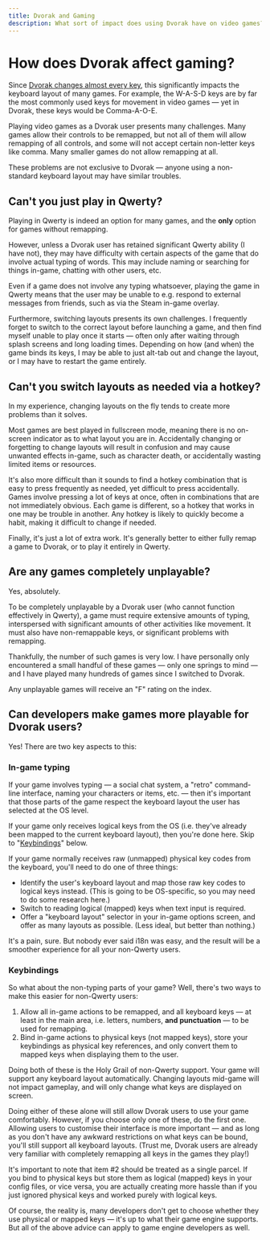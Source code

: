 ```yaml
---
title: Dvorak and Gaming
description: What sort of impact does using Dvorak have on video games?
---
```


# How does Dvorak affect gaming?

Since [Dvorak changes almost every key](dvorak.html#how-different-is-dvorak), this significantly impacts the keyboard layout of many games.  For example, the W-A-S-D keys are by far the most commonly used keys for movement in video games — yet in Dvorak, these keys would be Comma-A-O-E.

Playing video games as a Dvorak user presents many challenges.  Many games allow their controls to be remapped, but not all of them will allow remapping of all controls, and some will not accept certain non-letter keys like comma.  Many smaller games do not allow remapping at all.

These problems are not exclusive to Dvorak — anyone using a non-standard keyboard layout may have similar troubles.

## Can't you just play in Qwerty?

Playing in Qwerty is indeed an option for many games, and the **only** option for games without remapping.

However, unless a Dvorak user has retained significant Qwerty ability (I have not), they may have difficulty with certain aspects of the game that do involve actual typing of words.  This may include naming or searching for things in-game, chatting with other users, etc.

Even if a game does not involve any typing whatsoever, playing the game in Qwerty means that the user may be unable to e.g. respond to external messages from friends, such as via the Steam in-game overlay.

Furthermore, switching layouts presents its own challenges.  I frequently forget to switch to the correct layout before launching a game, and then find myself unable to play once it starts — often only after waiting through splash screens and long loading times.  Depending on how (and when) the game binds its keys, I may be able to just alt-tab out and change the layout, or I may have to restart the game entirely.

## Can't you switch layouts as needed via a hotkey?

In my experience, changing layouts on the fly tends to create more problems than it solves.

Most games are best played in fullscreen mode, meaning there is no on-screen indicator as to what layout you are in.  Accidentally changing or forgetting to change layouts will result in confusion and may cause unwanted effects in-game, such as character death, or accidentally wasting limited items or resources.

It's also more difficult than it sounds to find a hotkey combination that is easy to press frequently as needed, yet difficult to press accidentally.  Games involve pressing a lot of keys at once, often in combinations that are not immediately obvious.  Each game is different, so a hotkey that works in one may be trouble in another.  Any hotkey is likely to quickly become a habit, making it difficult to change if needed.

Finally, it's just a lot of extra work.  It's generally better to either fully remap a game to Dvorak, or to play it entirely in Qwerty.

## Are any games completely unplayable?

Yes, absolutely.

To be completely unplayable by a Dvorak user (who cannot function effectively in Qwerty), a game must require extensive amounts of typing, interspersed with significant amounts of other activities like movement.  It must also have non-remappable keys, or significant problems with remapping.

Thankfully, the number of such games is very low.  I have personally only encountered a small handful of these games — only one springs to mind — and I have played many hundreds of games since I switched to Dvorak.

Any unplayable games will receive an "F" rating on the index.

## Can developers make games more playable for Dvorak users?

Yes!  There are two key aspects to this:

### In-game typing

If your game involves typing — a social chat system, a "retro" command-line interface, naming your characters or items, etc. — then it's important that those parts of the game respect the keyboard layout the user has selected at the OS level.

If your game only receives logical keys from the OS (i.e. they've already been mapped to the current keyboard layout), then you're done here.  Skip to "[Keybindings](#keybindings)" below.

If your game normally receives raw (unmapped) physical key codes from the keyboard, you'll need to do one of three things:

* Identify the user's keyboard layout and map those raw key codes to logical keys instead.  (This is going to be OS-specific, so you may need to do some research here.)
* Switch to reading logical (mapped) keys when text input is required.
* Offer a "keyboard layout" selector in your in-game options screen, and offer as many layouts as possible.  (Less ideal, but better than nothing.)

It's a pain, sure.  But nobody ever said i18n was easy, and the result will be a smoother experience for all your non-Qwerty users.

### Keybindings

So what about the non-typing parts of your game?  Well, there's two ways to make this easier for non-Qwerty users:

1. Allow all in-game actions to be remapped, and all keyboard keys — at least in the main area, i.e. letters, numbers, **and punctuation** — to be used for remapping.
2. Bind in-game actions to physical keys (not mapped keys), store your keybindings as physical key references, and only convert them to mapped keys when displaying them to the user.

Doing both of these is the Holy Grail of non-Qwerty support.  Your game will support any keyboard layout automatically.  Changing layouts mid-game will not impact gameplay, and will only change what keys are displayed on screen.

Doing either of these alone will still allow Dvorak users to use your game comfortably.  However, if you choose only one of these, do the first one.  Allowing users to customise their interface is more important — and as long as you don't have any awkward restrictions on what keys can be bound, you'll still support all keyboard layouts.  (Trust me, Dvorak users are already very familiar with completely remapping all keys in the games they play!)

It's important to note that item #2 should be treated as a single parcel.  If you bind to physical keys but store them as logical (mapped) keys in your config files, or vice versa, you are actually creating more hassle than if you just ignored physical keys and worked purely with logical keys.

Of course, the reality is, many developers don't get to choose whether they use physical or mapped keys — it's up to what their game engine supports.  But all of the above advice can apply to game engine developers as well.
